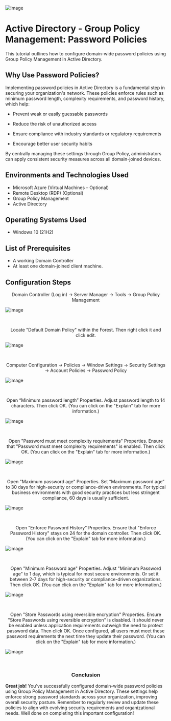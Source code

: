 <p align="center">

![image](https://github.com/user-attachments/assets/68b61d3f-9575-41c2-80ec-05cbb1f5f5b0)
</p>

<h1>Active Directory - Group Policy Management: Password Policies</h1>
This tutorial outlines how to configure domain-wide password policies using Group Policy Management in Active Directory.<br />

<h2>Why Use Password Policies?</h2>
Implementing password policies in Active Directory is a fundamental step in securing your organization's network. These policies enforce rules such as minimum password length, complexity requirements, and password history, which help:

- Prevent weak or easily guessable passwords

- Reduce the risk of unauthorized access

- Ensure compliance with industry standards or regulatory requirements

- Encourage better user security habits

By centrally managing these settings through Group Policy, administrators can apply consistent security measures across all domain-joined devices.

<h2>Environments and Technologies Used</h2>

- Microsoft Azure (Virtual Machines – Optional) 
- Remote Desktop (RDP) (Optional) 
- Group Policy Management
- Active Directory

<h2>Operating Systems Used </h2>

- Windows 10</b> (21H2)

<h2>List of Prerequisites</h2>

- A working Domain Controller
- At least one domain-joined client machine.

<h2>Configuration Steps</h2>

<p align="center">
Domain Controller (Log in) -> Server Manager -> Tools -> Group Policy Management 

</p>
<p>

![image](https://github.com/user-attachments/assets/36eab2ae-5384-47de-8bf6-49af6aef959f)

</p>
<br />

<p align="center">
Locate "Default Domain Policy" within the Forest. Then right click it and click edit.

</p>
<p>

![image](https://github.com/user-attachments/assets/eacccd92-6463-42c3-98ae-3febad367ada)

</p>
<br />

<p align="center">
Computer Configuration -> Policies -> Window Settings -> Security Settings -> Account Policies -> Password Policy

</p>
<p>

![image](https://github.com/user-attachments/assets/7dee4c21-72a3-430a-b33a-85efc9777525)
</p>
<br />

<p align="center">
Open “Minimum password length” Properties. Adjust password length to 14 characters. Then click OK. (You can click on the "Explain" tab for more information.) 

</p>
<p>

![image](https://github.com/user-attachments/assets/be77f35a-5232-48db-8843-087f8f1a00d8)
</p>
<br />

<p align="center">
Open "Password must meet complexity requirements" Properties. Ensure that "Password must meet complexity requirements" is enabled. Then click OK. (You can click on the "Explain" tab for more information.) 

</p>
<p>

![image](https://github.com/user-attachments/assets/8ab9d752-b094-43cd-8891-de037eb779aa)

</p>
<br />

<p align="center">
Open "Maximum password age" Properties. Set “Maximum password age” to 30 days for high-security or compliance-driven environments. For typical business environments with good security practices but less stringent compliance, 60 days is usually sufficient.

</p>
<p>

![image](https://github.com/user-attachments/assets/34df55db-e530-4b24-a4d5-d91cf61a07ca)

</p>
<br />

<p align="center">
Open "Enforce Password History" Properties. Ensure that "Enforce Password History" stays on 24 for the domain controller. Then click OK. (You can click on the "Explain" tab for more information.) 

</p>
<p>

![image](https://github.com/user-attachments/assets/30450069-f987-426d-b045-ec04adef3021)

</p>
<br />

<p align="center">
Open "Minimum Password age" Properties. Adjust "Minimum Password age" to 1 day, which is typical for most secure environments. Or set it between 2-7 days for high-security or compliance-driven organizations. Then click OK. (You can click on the "Explain" tab for more information.) 

</p>
<p>

![image](https://github.com/user-attachments/assets/35391ba1-ae9f-45bc-b08c-bd8265deba90)

</p>
<br />

<p align="center">
Open "Store Passwords using reversible encryption" Properties. Ensure "Store Passwords using reversible encryption" is disabled. It should never be enabled unless application requirements outweigh the need to protect password data. Then click OK. Once configured, all users must meet these password requirements the next time they update their password. (You can click on the "Explain" tab for more information.) 

</p>
<p>

![image](https://github.com/user-attachments/assets/ce08b340-12cd-42d2-b02a-26f78e1bc9bc)

</p>
<br />

<h3 align="center">Conclusion</h3>

<p align="center">

**Great job!** You've successfully configured domain-wide password policies using Group Policy Management in Active Directory. These settings help enforce strong password standards across your organization, improving overall security posture. Remember to regularly review and update these policies to align with evolving security requirements and organizational needs. Well done on completing this important configuration!</p>


